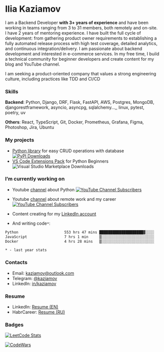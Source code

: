 # Ilia Kaziamov

I am a Backend Developer **with 3+ years of experience** and have been working in teams ranging from 3 to 31 members, both remotely and on-site. I have 2 years of mentoring experience. I have built the full cycle of development: from gathering product owner requirements to establishing a fully automated release process with high test coverage, detailed analytics, and continuous integration/delivery. I am passionate about backend development and interested in e-commerce services. In my free time, I build a technical community for beginner developers and create content for my blog and YouTube channel.

I am seeking a product-oriented company that values a strong engineering culture, including practices like TDD and CI/CD

### Skills
**Backend**: Python, Django, DRF, Flask, FastAPI, AWS, Postgres, MongoDB, djangorestframework, asyncio, asyncpg, sqlalchemy…,, linux, pytest, poetry, uv

**Others**: React, TypeScript, Git, Docker, Prometheus, Grafana, Figma, Photoshop, Jira, Ubuntu

<!--
## About


The beginning of my career was working in a small online store in Krasnoyarsk (Siberia). I was fascinated by working with clients and improving order picking and delivery algorithms.

As an online store manager, I have been involved in sales and customer service for 2 regional and 3 federal online stores for 6 years.

After that, I began to look for opportunities to work remotely and influence processes more, so I started freelancing in the field of social media marketing and graphic design.

Over time, I rethought my career and realized that I was fascinated by the technical side of online sales and I began training as a developer.
-->
### My projects
* [Python library](https://github.com/hexfrost/simplecrud) for easy CRUD operations with database [![PyPI Downloads](https://static.pepy.tech/badge/hexfrost-simplecrud)](https://pepy.tech/projects/hexfrost-simplecrud)
* [VS Code Extensions Pack](https://marketplace.visualstudio.com/items?itemName=kaziamov.quickstart-python-pack&ssr=false#overview) for Python Beginners ![Visual Studio Marketplace Downloads](https://img.shields.io/visual-studio-marketplace/d/kaziamov.quickstart-python-pack)



### I’m currently working on
  * Youtube [channel](https://www.youtube.com/channel/UCYspuehThql30psLWg3c-fA/?sub_confirmation=1) about Python [![YouTube Channel Subscribers](https://img.shields.io/youtube/channel/subscribers/UCYspuehThql30psLWg3c-fA)](https://www.youtube.com/channel/UCYspuehThql30psLWg3c-fA/?sub_confirmation=1)
  * Youtube [channel](https://www.youtube.com/channel/UCYLIThkSR1JmUoxLXtc-S9w/?sub_confirmation=1) about remote work and my career [![YouTube Channel Subscribers](https://img.shields.io/youtube/channel/subscribers/UCYLIThkSR1JmUoxLXtc-S9w)](https://www.youtube.com/channel/UCYLIThkSR1JmUoxLXtc-S9w/?sub_confirmation=1)
  * Content creating  for my [LinkedIn account](https://www.linkedin.com/feed/hashtag/?keywords=kaziamov)
  
  * And writing code```*```:

<!--START_SECTION:waka-->

```txt
Python                     553 hrs 47 mins ████████████████████▓░░░░   83.24 %
JavaScript                 7 hrs 1 min     ▒░░░░░░░░░░░░░░░░░░░░░░░░   01.06 %
Docker                     4 hrs 28 mins   ▒░░░░░░░░░░░░░░░░░░░░░░░░   00.67 %
```

<!--END_SECTION:waka-->
 ```* - last year stats```

### Contacts
* Email: [kaziamov@outlook.com](mailto:kaziamov@outlook.com)
* Telegram: [@kaziamov](https://t.me/kaziamov)
* LinkedIn: [in/kaziamov](https://www.linkedin.com/in/kaziamov)

### Resume
* LinkedIn: [Resume (EN)](https://www.linkedin.com/in/kaziamov)
* HabrCareer: [Resume (RU)](https://career.habr.com/kaziamov)


### Badges

[![LeetCode Stats](https://leetcard.jacoblin.cool/kaziamov?theme=dark&font=source_code_pro)](https://leetcode.com/kaziamov/)

[![CodeWars](https://www.codewars.com/users/kaziamov/badges/large)](https://www.codewars.com/r/N0so6Q)

<!-- ## How is it going? Very well... 
* Creating a graphic design for my [Instagram account](https://instagram.com/kaziamov_) about Python
-->

